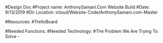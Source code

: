 #Design Doc
#Project name: AnthonySamani.Com Website Build
#Date: 9/13/2019
#Dir Location: icloud/Website-Code/AnthonySamani.com-Master

#Resources:
#TrelloBoard 

#Needed Functions:
#Needed Technology:
#The Problem We Are Trying To Solve -
